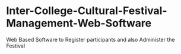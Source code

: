 # Inter-College-Cultural-Festival-Management-Web-Software
Web Based Software to Register participants and also Administer the Festival
